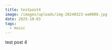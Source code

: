 ```yaml
---
title: testpost4
image: /images/uploads/img-20240323-wa0008.jpg
date: 2025-10-03
tags:
  - music
---
```


test post 4

